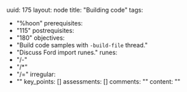 uuid: 175
layout: node
title: "Building code"
tags:
 - "%hoon"
prerequisites:
  - "115"
postrequisites:
  - "180"
objectives:
  - "Build code samples with `-build-file` thread."
  - "Discuss Ford import runes."
runes:
  - "/-"
  - "/*"
  - "/="
irregular:
  - ""
key_points: []
assessments: []
comments: ""
content: ""